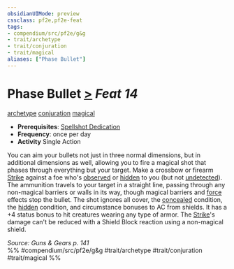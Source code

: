 ```yaml
---
obsidianUIMode: preview
cssclass: pf2e,pf2e-feat
tags:
- compendium/src/pf2e/g&g
- trait/archetype
- trait/conjuration
- trait/magical
aliases: ["Phase Bullet"]
---
```

# Phase Bullet  [>](chapter-9-playing-the-game.md#Actions "Single Action") *Feat 14*  
[archetype](archetype.md "Archetype Feat Trait")  [conjuration](conjuration.md "Conjuration School Trait")  [magical](magical.md "Magical Item Trait")  

- **Prerequisites**: [Spellshot Dedication](spellshot-dedication-g-g.md)
- **Frequency**: once per day
- **Activity** Single Action

You can aim your bullets not just in three normal dimensions, but in additional dimensions as well, allowing you to fire a magical shot that phases through everything but your target. Make a crossbow or firearm [Strike](strike.md) against a foe who's [observed](conditions.md#Observed) or [hidden](conditions.md#Hidden) to you (but not [undetected](conditions.md#Undetected)). The ammunition travels to your target in a straight line, passing through any non-magical barriers or walls in its way, though magical barriers and [force](force.md "Force Energy & Element Trait") effects stop the bullet. The shot ignores all cover, the [concealed](conditions.md#Concealed) condition, the [hidden](conditions.md#Hidden) condition, and circumstance bonuses to AC from shields. It has a +4 status bonus to hit creatures wearing any type of armor. The [Strike](strike.md)'s damage can't be reduced with a Shield Block reaction using a non-magical shield.

*Source: Guns & Gears p. 141*  
%% #compendium/src/pf2e/g&g #trait/archetype #trait/conjuration #trait/magical %%